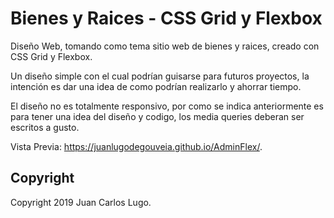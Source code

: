 # Bienes y Raices - CSS Grid y Flexbox

Diseño Web, tomando como tema sitio web de bienes y raices, creado con CSS Grid y Flexbox.

Un diseño simple con el cual podrían guisarse para futuros proyectos, la intención es dar una idea de como podrían realizarlo y ahorrar tiempo.

El diseño no es totalmente responsivo, por como se indica anteriormente es para tener una idea del diseño y codigo, los media queries deberan ser escritos a gusto.

Vista Previa: https://juanlugodegouveia.github.io/AdminFlex/.

## Copyright

Copyright 2019 Juan Carlos Lugo.
